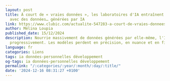```yaml
---
layout: post
title: À court de « vraies données », les laboratoires d'IA entraînent des modèles
  avec des données… générées par IA
link: https://www.clubic.com/actualite-547283-a-court-de-vraies-donnees-les-laboratoires-d-ia-entrainent-des-modeles-avec-des-donnees-generees-par-ia.html
author: Mélina Loupia
published_date: 15/12/2024
description: Nourrie massivement de données générées par elle-même, l'IA s'autodétruit
  progressivement. Les modèles perdent en précision, en nuance et en fiabilité.
language: fr
categories: Liens
tags: ia données-personnelles développement
og-tags: ia données-personnelles développement
permalink: "/:categories/:year/:month/:day/:title/"
date: '2024-12-16 08:31:27 +0100'
---
```

